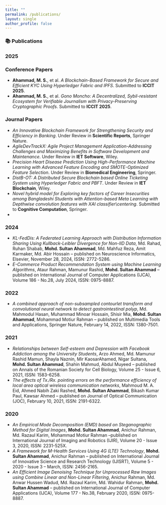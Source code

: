 ```yaml
---
title: ""
permalink: /publications/
layout: single
author_profile: false
---
```


### 📚 Publications

### 2025

### Conference Papers
- **Ahammad, M. S.**, et al. *A Blockchain-Based Framework for Secure and Efficient KYC Using Hyperledger Fabric and IPFS*. Submitted to **ICCIT 2025**.
- **Ahammad, M. S.**, et al. *Gono Moncho: A Decentralized, Sybil-resistant Ecosystem for Verifiable Journalism with Privacy-Preserving Cryptographic Proofs*. Submitted to **ICCIT 2025**.
  
### Journal Papers
- *An Innovative Blockchain Framework for Strengthening Security and Efficiency in Banking*. Under Review in **Scientific Reports**, Springer Nature.
- *AgileDevTrackX: Agile Project Management Application-Addressing Challenges and Maximizing Benefits in Software Development and Maintenance*. Under Review in **IET Software**, Wiley.
- *Precision Heart Disease Prediction Using High-Performance Machine Learning with Advanced Feature Encoding and SMOTE-Optimized Feature Selection*. Under Review in **Biomedical Engineering**, Springer.
- *DistB-OT: A Distributed Secure Blockchain based Online Ticketing System using Hyperledger Fabric and PBFT*. Under Review in **IET Blockchain**, Wiley.
- *Novel hybrid model for Exploring key factors of Career Insecurities among Bangladeshi Students with Attention-based Meta Learning with Depthwise convolution features with XAI classifier\centering*. Submitted to **Cognitive Computation**, Springer.
- 

### 2024
- *KL-FedDis: A Federated Learning Approach with Distribution Information Sharing Using Kullback-Leibler Divergence for Non-IID Data*, Md. Rahad, Ruhan Shabab, **Mohd. Sultan Ahammad**, Md. Mahfuz Reza, Amit Karmaker, Md. Abir Hossain – published on Neuroscience Informatics, Elsevier, November 28, 2024, ISSN: 2772-5286.
- *E-Commerce Product Recommendation System using Machine Learning Algorithms*, Ataur Rahman, Mamunur Rashid, **Mohd. Sultan Ahammad** – published on International Journal of  Computer Applications (IJCA), Volume 186 - No.28, July 2024, ISSN: 0975-8887.

### 2022
- *A combined approach of non-subsampled contourlet transform and convolutional neural network to detect gastrointestinal polyp*, Md. Mahmodul Hasan, Muhammad Minoar Hossain, Shisir Mia, **Mohd. Sultan Ahammad**, Mohammad Motiur Rahman – published on Multimedia Tools and Applications, Springer Nature, February 14, 2022, ISSN: 1380-7501.

### 2021
- *Relationships between Self-esteem and Depression with Facebook Addiction among the University Students*, Arzo Ahmed, Md. Mamunur Rashid Mamun, Shayla Naznin, Mir KaosarAhamed, Nigar Sultana, **Mohd. Sultan Ahammad**, Shahin Mahmud, Abdul Muyeed – published on Annals of the Romanian Society for Cell Biology, Volume 25 - Issue 6, 2021, ISSN: 1583-6258.
- *The effects of Tx./Rx. pointing errors on the performance efficiency of local area optical wireless communication networks*, Mahmoud M. A. Eid, Ahmed Nabih Zaki Rashed, **Mohd. Sultan Ahammad**, Bikash Kumar Paul, Kawsar Ahmed – published on Journal of Optical Communication (JOC), February 10, 2021, ISSN: 2191-6322.

### 2020
- *An Empirical Mode Decomposition (EMD) based on Steganographic Method for Digital Images*, **Mohd. Sultan Ahammad**, Anichur Rahman, Md. Razaul Karim, Mohammad Motiur Rahman –published on International Journal of Imaging and Robotics (IJIR), Volume 20 - Issue 3, 2020, ISSN: 2231-525X.
- *A Framework for M-Health Services Using 4G (LTE) Technology*, **Mohd. Sultan Ahammad**, Anichur Rahman – published on International Journal of Innovative Science and Research Technology (IJISRT), Volume 5 - 2020 - Issue 3 – March, ISSN: 2456-2165.
- *An Efficient Image Denoising Technique for Unprocessed Raw Images using Combine Linear and Non-Linear Filtering*, Anichur Rahman, Md. Anwar Hussen Wadud, Md. Razaul Karim, Md. Wahidur Rahman, **Mohd. Sultan Ahammad** – published on International Journal of Computer Applications (IJCA), Volume 177 - No.38, February 2020, ISSN: 0975-8887.
